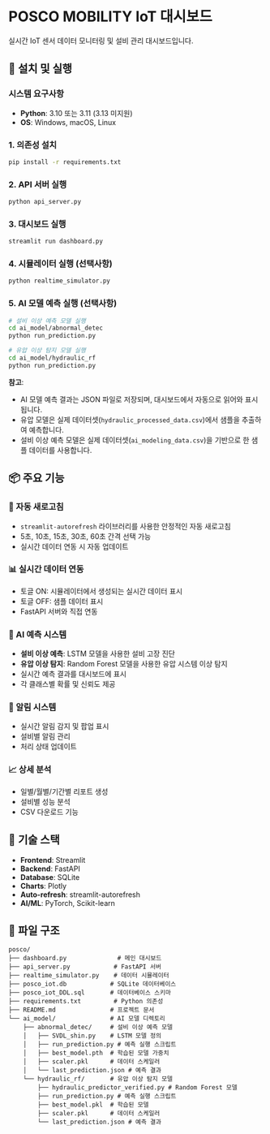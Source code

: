 # POSCO MOBILITY IoT 대시보드

실시간 IoT 센서 데이터 모니터링 및 설비 관리 대시보드입니다.

## 🚀 설치 및 실행

### 시스템 요구사항
- **Python**: 3.10 또는 3.11 (3.13 미지원)
- **OS**: Windows, macOS, Linux

### 1. 의존성 설치
```bash
pip install -r requirements.txt
```

### 2. API 서버 실행
```bash
python api_server.py
```

### 3. 대시보드 실행
```bash
streamlit run dashboard.py
```

### 4. 시뮬레이터 실행 (선택사항)
```bash
python realtime_simulator.py
```

### 5. AI 모델 예측 실행 (선택사항)
```bash
# 설비 이상 예측 모델 실행
cd ai_model/abnormal_detec
python run_prediction.py

# 유압 이상 탐지 모델 실행
cd ai_model/hydraulic_rf
python run_prediction.py
```

**참고**: 
- AI 모델 예측 결과는 JSON 파일로 저장되며, 대시보드에서 자동으로 읽어와 표시됩니다.
- 유압 모델은 실제 데이터셋(`hydraulic_processed_data.csv`)에서 샘플을 추출하여 예측합니다.
- 설비 이상 예측 모델은 실제 데이터셋(`ai_modeling_data.csv`)을 기반으로 한 샘플 데이터를 사용합니다.

## 📦 주요 기능

### 🔄 자동 새로고침
- `streamlit-autorefresh` 라이브러리를 사용한 안정적인 자동 새로고침
- 5초, 10초, 15초, 30초, 60초 간격 선택 가능
- 실시간 데이터 연동 시 자동 업데이트

### 📊 실시간 데이터 연동
- 토글 ON: 시뮬레이터에서 생성되는 실시간 데이터 표시
- 토글 OFF: 샘플 데이터 표시
- FastAPI 서버와 직접 연동

### 🤖 AI 예측 시스템
- **설비 이상 예측**: LSTM 모델을 사용한 설비 고장 진단
- **유압 이상 탐지**: Random Forest 모델을 사용한 유압 시스템 이상 탐지
- 실시간 예측 결과를 대시보드에 표시
- 각 클래스별 확률 및 신뢰도 제공

### 🚨 알림 시스템
- 실시간 알림 감지 및 팝업 표시
- 설비별 알림 관리
- 처리 상태 업데이트

### 📈 상세 분석
- 일별/월별/기간별 리포트 생성
- 설비별 성능 분석
- CSV 다운로드 기능

## 🔧 기술 스택

- **Frontend**: Streamlit
- **Backend**: FastAPI
- **Database**: SQLite
- **Charts**: Plotly
- **Auto-refresh**: streamlit-autorefresh
- **AI/ML**: PyTorch, Scikit-learn

## 📁 파일 구조

```
posco/
├── dashboard.py              # 메인 대시보드
├── api_server.py            # FastAPI 서버
├── realtime_simulator.py    # 데이터 시뮬레이터
├── posco_iot.db            # SQLite 데이터베이스
├── posco_iot_DDL.sql       # 데이터베이스 스키마
├── requirements.txt         # Python 의존성
├── README.md               # 프로젝트 문서
└── ai_model/               # AI 모델 디렉토리
    ├── abnormal_detec/     # 설비 이상 예측 모델
    │   ├── SVDL_shin.py    # LSTM 모델 정의
    │   ├── run_prediction.py # 예측 실행 스크립트
    │   ├── best_model.pth  # 학습된 모델 가중치
    │   ├── scaler.pkl      # 데이터 스케일러
    │   └── last_prediction.json # 예측 결과
    └── hydraulic_rf/       # 유압 이상 탐지 모델
        ├── hydraulic_predictor_verified.py # Random Forest 모델
        ├── run_prediction.py # 예측 실행 스크립트
        ├── best_model.pkl  # 학습된 모델
        ├── scaler.pkl      # 데이터 스케일러
        └── last_prediction.json # 예측 결과
```
